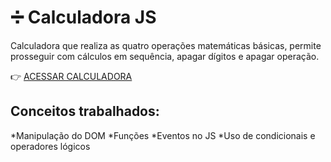 # ➗ Calculadora JS

Calculadora que realiza as quatro operações matemáticas básicas, permite prosseguir com cálculos em sequência, apagar dígitos e apagar operação.

👉 [ACESSAR CALCULADORA](https://camilafbc.github.io/calculadora-js/)

## Conceitos trabalhados:

*Manipulação do DOM
*Funções
*Eventos no JS
*Uso de condicionais e operadores lógicos
